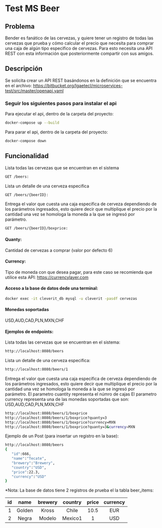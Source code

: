 # Test MS Beer

## Problema

Bender es fanático de las cervezas, y quiere tener un registro de todas las cervezas que prueba y cómo calcular el precio que necesita para comprar una caja de algún tipo especifico de cervezas. Para esto necesita una API REST con esta información que posteriormente compartir con sus amigos.

## Descripción

Se solicita crear un API REST basándonos en la definición que se encuentra en el archivo: https://bitbucket.org/lgaetecl/microservices-test/src/master/openapi.yaml

### Seguir los siguientes pasos para instalar el api

Para ejecutar el api, dentro de la carpeta del proyecto:
```sh
docker-compose up --build
```
Para parar el api, dentro de la carpeta del proyecto:
```sh
docker-compose down
```

## Funcionalidad

Lista todas las cervezas que se encuentran en el sistema
```sh
GET /beers: 
```
Lista un detalle de una cerveza especifica
```sh
GET /beers/{beerID}: 
```
Entrega el valor que cuesta una caja especifica de cerveza dependiendo de los parámetros ingresados, esto quiere decir que multiplique el precio por la cantidad una vez se homologa la moneda a la que se ingresó por parámetro.
```sh
GET /beers/{beerID}/boxprice: 
```

#### Quanty: 
Cantidad de cervezas a comprar (valor por defecto 6) 

#### Currency: 
Tipo de moneda con que desea pagar, para este caso se recomienda que utilice esta API: https://currencylayer.com 

#### Acceso a la base de datos dede una terminal: 
```sh
docker exec -it cleverit_db mysql -u cleverit -pasdf cervezas
```

#### Monedas soportadas
USD,AUD,CAD,PLN,MXN,CHF

#### Ejemplos de endpoints:

Lista todas las cervezas que se encuentran en el sistema:
```sh
http://localhost:8080/beers
```

Lista un detalle de una cerveza especifica:
```sh
http://localhost:8080/beers/1
```

Entrega el valor que cuesta una caja especifica de cerveza dependiendo de los parámetros ingresados, esto quiere decir que multiplique el precio por la cantidad una vez se homologa la moneda a la que se ingresó por parámetro.
El parametro cuantity representa el númro de cajas
El parametro currency representa una de las monedas soportadas que son: USD,AUD,CAD,PLN,MXN,CHF

```sh
http://localhost:8080/beers/1/boxprice
http://localhost:8080/beers/1/boxprice?quanty=3
http://localhost:8080/beers/1/boxprice?currency=MXN
http://localhost:8080/beers/1/boxprice?quanty=3&currency=MXN
```

Ejemplo de un Post (para insertar un registro en la base):
```sh
http://localhost:8080/beers
{
   "id":666,
   "name":"Tecate",
   "brewery":"Brewery",
   "country":"USD",
   "price":22.3,
   "currency":"USD"
}
```

*Nota:
La base de datos tiene 2 registros de prueba el la tabla beer_items:

| id | name  | brewery  |country  | price  |currency  |
| :-----: | :-: | :-: |:-: | :-: |:-: |
| 1 | Golden | Kross | Chile | 10.5 | EUR |
| 2 | Negra | Modelo | Mexico1 | 1 | USD |